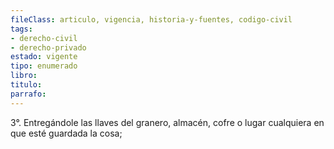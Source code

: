 ```yaml
---
fileClass: articulo, vigencia, historia-y-fuentes, codigo-civil
tags:
- derecho-civil
- derecho-privado
estado: vigente
tipo: enumerado
libro:
titulo:
parrafo:
---
```

3°. Entregándole las llaves del granero, almacén, cofre o lugar cualquiera en que esté guardada la cosa;